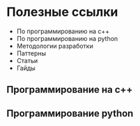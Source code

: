 # Полезные ссылки

- По программированию на c++
- По программированию на python
- Методологии разработки
- Паттерны
- Статьи
- Гайды

## Программирование на c++

## Программирование python